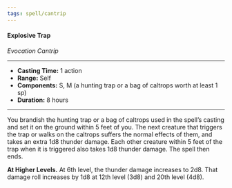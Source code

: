 ```yaml
---
tags: spell/cantrip
---
```

#### Explosive Trap
*Evocation Cantrip*
___
- **Casting Time:** 1 action
- **Range:** Self
- **Components:** S, M (a hunting trap or a bag of caltrops worth at least 1 sp)
- **Duration:**  8 hours
___
You brandish the hunting trap or a bag of caltrops used in the spell’s casting and set it on the ground within 5 feet of you. The next creature that triggers the trap or walks on the caltrops suffers the normal effects of them, and takes an extra 1d8 thunder damage. Each other creature within 5 feet of the trap when it is triggered also takes 1d8 thunder damage. The spell then ends.
 
**At Higher Levels.** At 6th level, the thunder damage increases to 2d8. That damage roll increases by 1d8 at 12th level (3d8) and 20th level (4d8).